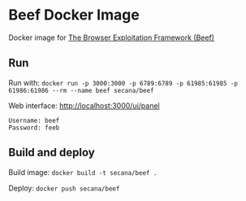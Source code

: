 # Beef Docker Image

Docker image for [The Browser Exploitation Framework (Beef)](https://beefproject.com/)

## Run

Run with: `docker run -p 3000:3000 -p 6789:6789 -p 61985:61985 -p 61986:61986 --rm --name beef secana/beef`

Web interface: [http://localhost:3000/ui/panel](http://localhost:3000/ui/panel)

    Username: beef
    Password: feeb

## Build and deploy

Build image: `docker build -t secana/beef .`

Deploy: `docker push secana/beef`

